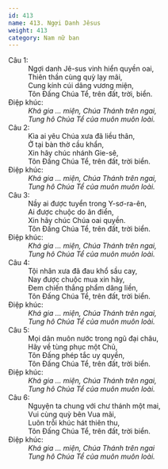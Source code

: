 ```yaml
---
id: 413
name: 413. Ngợi Danh Jêsus
weight: 413
category: Nam nữ ban
---
```

<dl><dt>Câu 1:</dt><dd data-verse="1">Ngợi danh Jê-sus vinh hiển quyền oai, <br/>Thiên thần cùng quỳ lạy mãi, <br/>Cung kính cúi dâng vương miện, <br/>Tôn Đấng Chúa Tể, trên đất, trời, biển. </dd><dt>Điệp khúc:</dt><dd data-chorus="1"><em>Khá gia ... miện, Chúa Thánh trên ngai, <br/>Tung hô Chúa Tể của muôn muôn loài. </em></dd><dt>Câu 2:</dt><dd data-verse="2">Kìa ai yêu Chúa xưa đã liều thân, <br/>Ở tại bàn thờ cầu khẩn, <br/>Xin hãy chúc nhánh Gie-sê, <br/>Tôn Đấng Chúa Tể, trên đất, trời biển. </dd><dt>Điệp khúc:</dt><dd data-chorus="1"><em>Khá gia ... miện, Chúa Thánh trên ngai, <br/>Tung hô Chúa Tể của muôn muôn loài. </em></dd><dt>Câu 3:</dt><dd data-verse="3">Nầy ai được tuyển trong Y-sơ-ra-ên, <br/>Ai được chuộc do ân điển, <br/>Xin hãy chúc Chúa oai quyền. <br/>Tôn Đấng Chúa Tể, trên đất, trời biển. </dd><dt>Điệp khúc:</dt><dd data-chorus="1"><em>Khá gia ... miện, Chúa Thánh trên ngai, <br/>Tung hô Chúa Tể của muôn muôn loài. </em></dd><dt>Câu 4:</dt><dd data-verse="4">Tội nhân xưa đã đau khổ sầu cay, <br/>Nay được chuộc mua xin hãy, <br/>Đem chiến thắng phẩm dâng liền, <br/>Tôn Đấng Chúa Tể, trên đất, trời biển. </dd><dt>Điệp khúc:</dt><dd data-chorus="1"><em>Khá gia ... miện, Chúa Thánh trên ngai, <br/>Tung hô Chúa Tể của muôn muôn loài. </em></dd><dt>Câu 5:</dt><dd data-verse="5">Mọi dân muôn nước trong ngũ đại châu, <br/>Hãy về tùng phục một Chủ, <br/>Tôn Đấng phép tắc uy quyền, <br/>Tôn Đấng Chúa Tể, trên đất, trời biển. </dd><dt>Điệp khúc:</dt><dd data-chorus="1"><em>Khá gia ... miện, Chúa Thánh trên ngai, <br/>Tung hô Chúa Tể của muôn muôn loài. </em></dd><dt>Câu 6:</dt><dd data-verse="6">Nguyện ta chung với chư thánh một mai, <br/>Vui cùng quỳ bên Vua mãi, <br/>Luôn trỗi khúc hát thiên thu, <br/>Tôn Đấng Chúa Tể, trên đất, trời biển. </dd><dt>Điệp khúc:</dt><dd data-chorus="1"><em>Khá gia ... miện, Chúa Thánh trên ngai <br/>Tung hô Chúa Tể của muôn muôn loài. </em></dd></dl>
